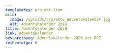 ```yaml
---
templateKey: projekt-item
bild:
  image: /uploads/projekte_adventskalender.jpg
  alt: Adventskalender 2020
title: Adventskalender 2020
link: adventskalender
beschreibung: Adventskalender 2020 der RGZ
reihenfolge: 6
---
```

